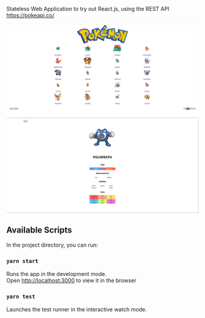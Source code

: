 Stateless Web Application to try out React.js, using the REST API https://pokeapi.co/

![Pokemons](https://github.com/gregz07/pokemon-showcase/blob/main/public/pokemons.png)
![Pokemon detail](https://github.com/gregz07/pokemon-showcase/blob/main/public/pokemon_detail.png)

## Available Scripts

In the project directory, you can run:

### `yarn start`

Runs the app in the development mode.\
Open [http://localhost:3000](http://localhost:3000) to view it in the browser

### `yarn test`

Launches the test runner in the interactive watch mode.

